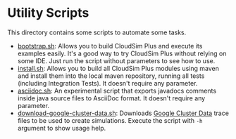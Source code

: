 # Utility Scripts

This directory contains some scripts to automate some tasks.

- [bootstrap.sh](bootstrap.sh): Allows you to build CloudSim Plus and execute its examples easily. It's a good way to try CloudSim Plus without relying on some IDE.
                                Just run the script without parameters to see how to use.
- [install.sh](install.sh): Allows you to build all CloudSim Plus modules using maven and install them into the local maven repository, running
                            all tests (including Integration Tests). It doesn't require any parameter.
- [asciidoc.sh](asciidoc.sh): An experimental script that exports javadocs comments inside java source files to AsciiDoc format. It doesn't require any parameter.
- [download-google-cluster-data.sh](download-google-cluster-data.sh): Downloads [Google Cluster Data](https://github.com/google/cluster-data/blob/master/ClusterData2011_2.md) trace files to be used to create simulations. Execute the script with `-h` argument to show usage help.
                            
